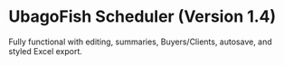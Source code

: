 # UbagoFish Scheduler (Version 1.4)
Fully functional with editing, summaries, Buyers/Clients, autosave, and styled Excel export.
